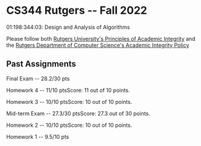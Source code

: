 # CS344 Rutgers -- Fall 2022

01:198:344:03: Design and Analysis of Algorithms

Please follow both [Rutgers University's Principles of Academic Integrity](http://academicintegrity.rutgers.edu/) and the [Rutgers Department of Computer Science's Academic Integrity Policy](https://www.cs.rutgers.edu/academics/undergraduate/academic-integrity-policy)

## Past Assignments
Final Exam -- 28.2/30 pts

Homework 4 -- 11/10 ptsScore: 11 out of 10 points.

Homework 3 -- 10/10 ptsScore: 10 out of 10 points.

Mid-term Exam -- 27.3/30 ptsScore: 27.3 out of 30 points.

Homework 2 -- 10/10 ptsScore: 10 out of 10 points.

Homework 1 -- 9.5/10 pts
